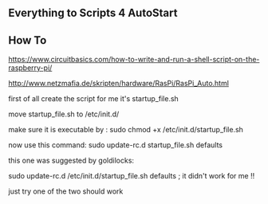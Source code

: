 ## Everything to Scripts 4 AutoStart

## How To 
https://www.circuitbasics.com/how-to-write-and-run-a-shell-script-on-the-raspberry-pi/


http://www.netzmafia.de/skripten/hardware/RasPi/RasPi_Auto.html

first of all create the script for me it's startup_file.sh

move startup_file.sh to /etc/init.d/

make sure it is executable by : sudo chmod +x /etc/init.d/startup_file.sh

now use this command: sudo update-rc.d startup_file.sh defaults

this one was suggested by goldilocks:

sudo update-rc.d /etc/init.d/startup_file.sh defaults ; it didn't work for me !!

just try one of the two should work
